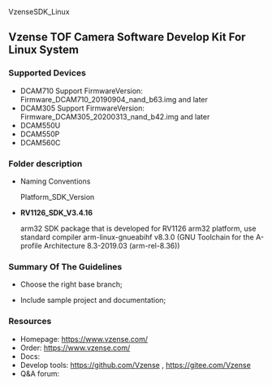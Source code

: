 VzenseSDK_Linux

## Vzense TOF Camera Software Develop Kit For Linux System

### Supported Devices

- DCAM710 Support FirmwareVersion: Firmware_DCAM710_20190904_nand_b63.img and later
- DCAM305 Support FirmwareVersion: Firmware_DCAM305_20200313_nand_b42.img and later
- DCAM550U
- DCAM550P
- DCAM560C

### Folder description

- Naming Conventions

    Platform_SDK_Version

-   **RV1126_SDK_V3.4.16** 

    arm32 SDK package that is developed for RV1126 arm32 platform, use standard compiler arm-linux-gnueabihf v8.3.0 (GNU Toolchain for the A-profile Architecture 8.3-2019.03 (arm-rel-8.36))

### Summary Of The Guidelines

- Choose the right base branch;

- Include sample project and documentation;

### Resources

- Homepage: https://www.vzense.com/
- Order: https://www.vzense.com/
- Docs:
- Develop tools: https://github.com/Vzense , https://gitee.com/Vzense
- Q&A forum: 
